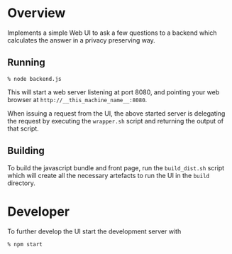 
# Overview

Implements a simple Web UI to ask a few questions to a backend which
calculates the answer in a privacy preserving way.

## Running

    % node backend.js

This will start a web server listening at port 8080, and pointing
your web browser at `http://__this_machine_name__:8080`. 

When issuing a request from the UI, the above started server is 
delegating the request by executing the `wrapper.sh` script and 
returning the output of that script.

## Building

To build the javascript bundle and front page, run the `build_dist.sh`
script which will create all the necessary artefacts to run the UI
in the `build` directory.

# Developer

To further develop the UI start the development server with

    % npm start

